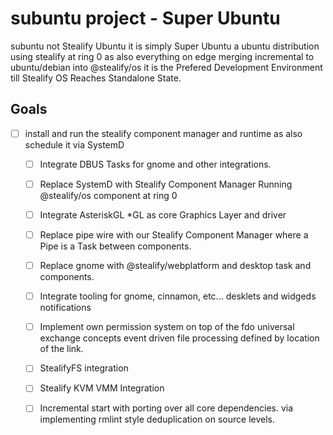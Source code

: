 # subuntu project - Super Ubuntu
subuntu not Stealify Ubuntu it is simply Super Ubuntu a ubuntu distribution using stealify at ring 0 as also everything on edge merging incremental to ubuntu/debian into @stealify/os it is the Prefered Development Environment till Stealify OS Reaches Standalone State.

## Goals
- [ ] install and run the stealify component manager and runtime as also schedule it via SystemD
  - [ ] Integrate DBUS Tasks for gnome and other integrations. 
  - [ ] Replace SystemD with Stealify Component Manager Running @stealify/os component at ring 0 
  - [ ] Integrate AsteriskGL *GL as core Graphics Layer and driver
  - [ ] Replace pipe wire with our Stealify Component Manager where a Pipe is a Task between components.
  - [ ] Replace gnome with @stealify/webplatform and desktop task and components. 
  - [ ] Integrate tooling for gnome, cinnamon, etc... desklets and widgeds notifications
  - [ ] Implement own permission system on top of the fdo universal exchange concepts event driven file processing defined by location of the link.
  - [ ] StealifyFS integration 
  - [ ] Stealify KVM VMM Integration
  - [ ] Incremental start with porting over all core dependencies. via implementing rmlint style deduplication on source levels. 
  
